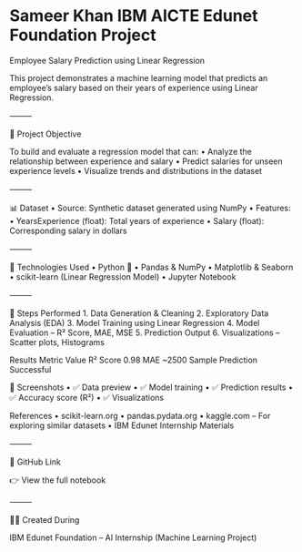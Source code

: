 # Sameer Khan IBM AICTE Edunet Foundation Project

Employee Salary Prediction using Linear Regression

This project demonstrates a machine learning model that predicts an employee’s salary based on their years of experience using Linear Regression.

⸻

📌 Project Objective

To build and evaluate a regression model that can:
	•	Analyze the relationship between experience and salary
	•	Predict salaries for unseen experience levels
	•	Visualize trends and distributions in the dataset

⸻

📊 Dataset
	•	Source: Synthetic dataset generated using NumPy
	•	Features:
	•	YearsExperience (float): Total years of experience
	•	Salary (float): Corresponding salary in dollars

⸻

🔧 Technologies Used
	•	Python 🐍
	•	Pandas & NumPy
	•	Matplotlib & Seaborn
	•	scikit-learn (Linear Regression Model)
	•	Jupyter Notebook

⸻

🚀 Steps Performed
	1.	Data Generation & Cleaning
	2.	Exploratory Data Analysis (EDA)
	3.	Model Training using Linear Regression
	4.	Model Evaluation – R² Score, MAE, MSE
	5.	Prediction Output
	6.	Visualizations – Scatter plots, Histograms

Results 
Metric	Value
R² Score	0.98
MAE	~2500
Sample Prediction	Successful

📸 Screenshots
	•	✅ Data preview
	•	✅ Model training
	•	✅ Prediction results
	•	✅ Accuracy score (R²)
	•	✅ Visualizations

References
	•	scikit-learn.org
	•	pandas.pydata.org
	•	kaggle.com – For exploring similar datasets
	•	IBM Edunet Internship Materials

⸻

🔗 GitHub Link

👉 View the full notebook

⸻

🙋‍♂️ Created During

IBM Edunet Foundation – AI Internship (Machine Learning Project)